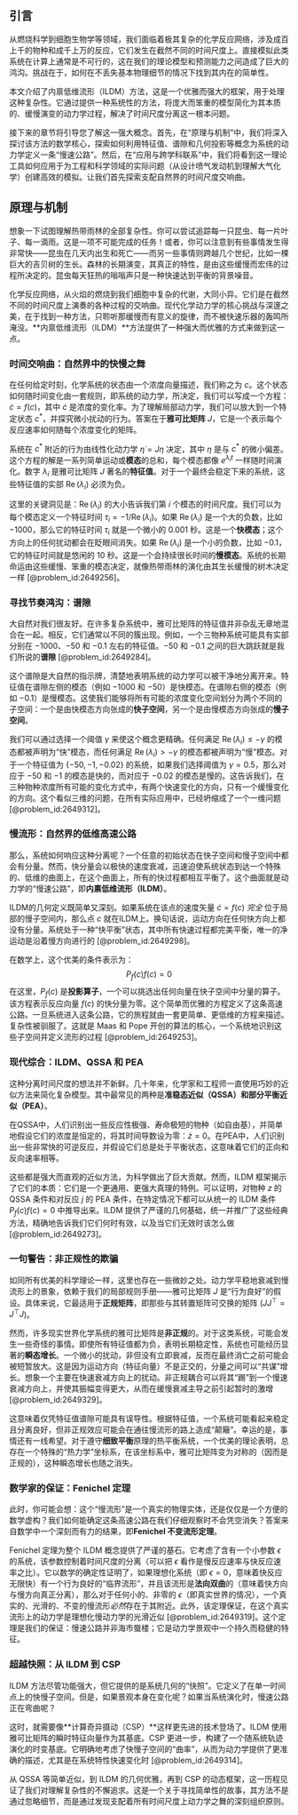 ## 引言
从燃烧科学到细胞生物学等领域，我们面临着极其复杂的化学反应网络，涉及成百上千的物种和成千上万的反应，它们发生在截然不同的时间尺度上。直接模拟此类系统在计算上通常是不可行的，这在我们的理论模型和预测能力之间造成了巨大的鸿沟。挑战在于，如何在不丢失基本物理细节的情况下找到其内在的简单性。

本文介绍了内禀低维流形（ILDM）方法，这是一个优雅而强大的框架，用于处理这种复杂性。它通过提供一种系统性的方法，将庞大而笨重的模型简化为其本质的、缓慢演变的动力学过程，解决了时间尺度分离这一根本问题。

接下来的章节将引导您了解这一强大概念。首先，在“原理与机制”中，我们将深入探讨该方法的数学核心，探索如何利用特征值、谱隙和几何投影等概念为系统的动力学定义一条“慢速公路”。然后，在“应用与跨学科联系”中，我们将看到这一理论工具如何应用于为工程和科学领域的实际问题（从设计喷气发动机到理解大气化学）创建高效的模拟。让我们首先探索支配自然界的时间尺度交响曲。

## 原理与机制

想象一下试图理解热带雨林的全部复杂性。你可以尝试追踪每一只昆虫、每一片叶子、每一滴雨。这是一项不可能完成的任务！或者，你可以注意到有些事情发生得非常快——昆虫在几天内出生和死亡——而另一些事情则跨越几个世纪，比如一棵巨大的吉贝树的生长。森林的长期演变，其真正的特性，是由这些缓慢而宏伟的过程所决定的。昆虫每天狂热的嗡嗡声只是一种快速达到平衡的背景噪音。

化学反应网络，从火焰的燃烧到我们细胞中复杂的代谢，大同小异。它们是在截然不同的时间尺度上演奏的各种过程的交响曲。现代化学动力学的核心挑战与深邃之美，在于找到一种方法，只聆听那缓慢而有意义的旋律，而不被快速乐器的轰鸣所淹没。**内禀低维流形（ILDM）**方法提供了一种强大而优雅的方式来做到这一点。

### 时间交响曲：自然界中的快慢之舞

在任何给定时刻，化学系统的状态由一个浓度向量描述，我们称之为 $c$。这个状态如何随时间变化由一套规则，即系统的动力学，所决定，我们可以写成一个方程：$\dot{c} = f(c)$，其中 $\dot{c}$ 是浓度的变化率。为了理解局部动力学，我们可以放大到一个特定状态 $c^*$，并探究微小扰动的行为。答案在于**雅可比矩阵** $J$，它是一个表示每个反应速率如何随每个浓度变化的矩阵。

系统在 $c^*$ 附近的行为由线性化动力学 $\dot{\eta} = J \eta$ 决定，其中 $\eta$ 是与 $c^*$ 的微小偏差。这个方程的解是一系列简单运动或**模态**的总和，每个模态都像 $e^{\lambda_i t}$ 一样随时间演化。数字 $\lambda_i$ 是雅可比矩阵 $J$ 著名的**特征值**。对于一个最终会稳定下来的系统，这些特征值的实部 $\operatorname{Re}(\lambda_i)$ 必须为负。

这里的关键洞见是：$\operatorname{Re}(\lambda_i)$ 的大小告诉我们第 $i$ 个模态的时间尺度。我们可以为每个模态定义一个特征时间 $\tau_i = -1/\operatorname{Re}(\lambda_i)$。如果 $\operatorname{Re}(\lambda_i)$ 是一个大的负数，比如 $-1000$，那么它的特征时间 $\tau_i$ 就是一个微小的 $0.001$ 秒。这是一个**快模态**；这个方向上的任何扰动都会在眨眼间消失。如果 $\operatorname{Re}(\lambda_i)$ 是一个小的负数，比如 $-0.1$，它的特征时间就是悠闲的 $10$ 秒。这是一个会持续很长时间的**慢模态**。系统的长期命运由这些缓慢、笨重的模态决定，就像热带雨林的演化由其生长缓慢的树木决定一样 [@problem_id:2649256]。

### 寻找节奏鸿沟：谱隙

大自然对我们很友好。在许多复杂系统中，雅可比矩阵的特征值并非杂乱无章地混合在一起。相反，它们通常以不同的簇出现。例如，一个三物种系统可能具有实部分别在 $-1000$、$-50$ 和 $-0.1$ 左右的特征值。$-50$ 和 $-0.1$ 之间的巨大跳跃就是我们所说的**谱隙** [@problem_id:2649284]。

这个谱隙是大自然的指示牌，清楚地表明系统的动力学可以被干净地分离开来。特征值在谱隙左侧的模态（例如 $-1000$ 和 $-50$）是快模态。在谱隙右侧的模态（例如 $-0.1$）是慢模态。这使我们能够将所有可能的浓度变化空间划分为两个不同的子空间：一个是由快模态方向张成的**快子空间**，另一个是由慢模态方向张成的**慢子空间**。

我们可以通过选择一个阈值 $\gamma$ 来使这个概念更精确。任何满足 $\operatorname{Re}(\lambda_i) \le -\gamma$ 的模态都被声明为“快”模态，而任何满足 $\operatorname{Re}(\lambda_i) > -\gamma$ 的模态都被声明为“慢”模态。对于一个特征值为 $\{-50, -1, -0.02\}$ 的系统，如果我们选择阈值为 $\gamma = 0.5$，那么对应于 $-50$ 和 $-1$ 的模态是快的，而对应于 $-0.02$ 的模态是慢的。这告诉我们，在三种物种浓度所有可能的变化方式中，有两个快速变化的方向，只有一个缓慢变化的方向。这个看似三维的问题，在所有实际应用中，已经坍缩成了一个一维问题 [@problem_id:2649312]。

### 慢流形：自然界的低维高速公路

那么，系统如何响应这种分离呢？一个任意的初始状态在快子空间和慢子空间中都会有分量。然而，快分量会以极快的速度衰减，迅速迫使系统状态到达一个特殊的、低维的曲面上，在这个曲面上，所有的快过程都相互平衡了。这个曲面就是动力学的“慢速公路”，即**内禀低维流形（ILDM）**。

ILDM的几何定义既简单又深刻。如果系统在该点的速度矢量 $\dot{c} = f(c)$ *完全* 位于局部的慢子空间内，那么点 $c$ 就在ILDM上。换句话说，运动方向在任何快方向上都没有分量。系统处于一种“快平衡”状态，其中所有快速过程都完美平衡，唯一的净运动是沿着慢方向进行的 [@problem_id:2649298]。

在数学上，这个优美的条件表示为：
$$
P_f(c) f(c) = 0
$$
在这里，$P_f(c)$ 是**投影算子**，一个可以挑选出任何向量在快子空间中分量的算子。该方程表示反应向量 $f(c)$ 的快分量为零。这个简单而优雅的方程定义了这条高速公路。一旦系统进入这条公路，它的旅程就由一套更简单、更低维的方程来描述。复杂性被驯服了。这就是 Maas 和 Pope 开创的算法的核心，一个系统地识别这些子空间并定义流形的过程 [@problem_id:2649253]。

### 现代综合：ILDM、QSSA 和 PEA

这种分离时间尺度的想法并不新鲜。几十年来，化学家和工程师一直使用巧妙的近似方法来简化复杂模型。其中最常见的两种是**准稳态近似（QSSA）**和**部分平衡近似（PEA）**。

在QSSA中，人们识别出一些反应性极强、寿命极短的物种（如自由基），并简单地假设它们的浓度是恒定的，将其时间导数设为零：$\dot{z} = 0$。在PEA中，人们识别出一些非常快的可逆反应，并假设它们总是处于平衡状态，这意味着它们的正向和反向速率相等。

这些都是强大而直观的近似方法，为科学做出了巨大贡献。然而，ILDM 框架揭示了它们的本质：它们是一个更通用、更强大真理的特例。可以证明，对物种 $z$ 的 QSSA 条件和对反应 $j$ 的 PEA 条件，在特定情况下都可以从统一的 ILDM 条件 $P_f(c)f(c) = 0$ 中推导出来。ILDM 提供了严谨的几何基础，统一并推广了这些经典方法，精确地告诉我们它们何时有效，以及当它们无效时该怎么做 [@problem_id:2649273]。

### 一句警告：非正规性的欺骗

如同所有优美的科学理论一样，这里也存在一些微妙之处。动力学平稳地衰减到慢流形上的景象，依赖于我们的局部规则手册——雅可比矩阵 $J$ 是“行为良好”的假设。具体来说，它最适用于**正规矩阵**，即那些与其转置矩阵可交换的矩阵 ($J J^\top = J^\top J$)。

然而，许多现实世界化学系统的雅可比矩阵是**非正规**的。对于这类系统，可能会发生一些奇怪的事情。即使所有特征值都为负，表明长期稳定性，系统也可能经历显著的**瞬态增长**。一个微小的扰动，非但没有立即衰减，反而在最终消亡之前可能会被短暂放大。这是因为运动方向（特征向量）不是正交的，分量之间可以“共谋”增长。想象一个主要在快速衰减方向上的扰动。非正规耦合可以将其“踢”到一个慢速衰减方向上，并使其振幅变得更大，从而在缓慢衰减主导之前引起暂时的激增 [@problem_id:2649329]。

这意味着仅凭特征值谱隙可能具有误导性。根据特征值，一个系统可能看起来稳定且分离良好，但非正规效应可能会在通往慢流形的路上造成“颠簸”。幸运的是，事情还有一线希望。对于遵守**细致平衡**原理的热平衡系统，一个优美的理论表明，总存在一个特殊的“热力学”坐标系，在该坐标系中，雅可比矩阵变为对称的（因而是正规的），这种瞬态增长也随之消失。

### 数学家的保证：Fenichel 定理

此时，你可能会想：这个“慢流形”是一个真实的物理实体，还是仅仅是一个方便的数学虚构？我们如何能确定这条高速公路在我们仔细观察时不会凭空消失？答案来自数学中一个深刻而有力的结果，即**Fenichel 不变流形定理**。

Fenichel 定理为整个 ILDM 概念提供了严谨的基石。它考虑了含有一个小参数 $\epsilon$ 的系统，该参数控制着时间尺度的分离（可以把 $\epsilon$ 看作是慢反应速率与快反应速率之比）。它以数学的确定性证明了，如果理想化系统（即 $\epsilon=0$，意味着快反应无限快）有一个行为良好的“临界流形”，并且该流形是**法向双曲**的（意味着快方向与慢方向真正分离），那么对于任何小的、非零的 $\epsilon$（即真实世界的情况），一个真实的、光滑的、不变的慢流形*必然*存在于其附近。此外，该定理保证，在这个真实流形上的动力学是理想化慢动力学的光滑近似 [@problem_id:2649319]。这个定理是我们的保证：慢速公路并非海市蜃楼；它是动力学景观中一个持久而稳健的特征。

### 超越快照：从 ILDM 到 CSP

ILDM 方法尽管功能强大，但它提供的是系统几何的“快照”。它定义了在单一时间点上的快慢子空间。但是，如果景观本身在变化呢？如果当系统演化时，慢速公路正在弯曲呢？

这时，就需要像**计算奇异摄动（CSP）**这样更先进的技术登场了。ILDM 使用雅可比矩阵的瞬时特征向量作为其基底。CSP 更进一步，构建了一个随系统轨迹演化的时变基底。它明确地考虑了快慢子空间的“曲率”，从而为动力学提供了更准确的描述，尤其是在系统特性快速变化时 [@problem_id:2649314]。

从 QSSA 等简单近似，到 ILDM 的几何优雅，再到 CSP 的动态框架，这一历程见证了我们对理解复杂性的不懈追求。这是一个关于寻找简单性的故事，其方法不是通过忽略细节，而是通过发现支配着所有时间尺度上动力学之舞的深刻组织原则。

